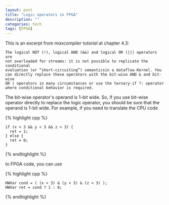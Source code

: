 ```yaml
---
layout: post
title: "Logic operators in FPGA"
description: ""
categories: tech
tags: [FPGA]
---
```



This is an excerpt from *maxcompiler tutorial* at chapter 4.3:

    The logical NOT (!), logical AND (&&) and logical OR (||) operators are 
    not overloaded for streams: it is not possible to replicate the conditional 
    evaluation (or “short-circuiting”) semanticsin a dataflow Kernel. You 
    can directly replace these operators with the bit-wise AND & and bit-wise 
    OR | operators in many circumstances or use the ternary-if ?: operator 
    where conditional behavior is required.


The bit-wise operator's operand is 1-bit wide. So, if you use bit-wise 
operator directly to replace the logic operator, you should be sure that 
the operand is 1-bit wide. For example, if you need to translate the CPU 
code 

{% highlight cpp %}

    if (x < 3 && y < 3 && z < 3) {
      ret = 1;
    } else {
      ret = 0;
    }
{% endhighlight %}

to FPGA code, you can use

{% highlight cpp %}

    HWVar cond = ( (x < 3) & (y < 3) & (z < 3) );
    HWVar ret = cond ? 1 : 0;
{% endhighlight %}
